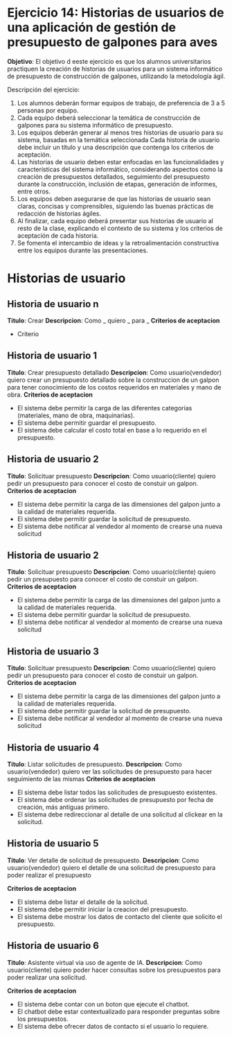 # Ejercicio 14: Historias de usuarios de una aplicación de gestión de presupuesto de galpones para aves

**Objetivo**: El objetivo d eeste ejercicio es que los alumnos universitarios practiquen la creación de historias de usuarios para un sistema informático de presupuesto de construcción de galpones, utilizando la metodología ágil.

Descripción del ejercicio:

1. Los alumnos deberán formar equipos de trabajo, de preferencia de 3 a 5 personas por equipo.
2. Cada equipo deberá seleccionar la temática de construcción de galpones para su
   sistema informático de presupuesto.
3. Los equipos deberán generar al menos tres historias de usuario para su sistema, basadas en la temática seleccionada Cada historia de usuario debe incluir un título y una descripción que contenga los criterios de aceptación.
4. Las historias de usuario deben estar enfocadas en las funcionalidades y características del sistema informático, considerando aspectos como la creación de presupuestos detallados, seguimiento del presupuesto durante la construcción, inclusión de etapas, generación de informes, entre otros.
5. Los equipos deben asegurarse de que las historias de usuario sean claras, concisas y comprensibles, siguiendo las buenas prácticas de redacción de historias ágiles.
6. Al finalizar, cada equipo deberá presentar sus historias de usuario al resto de la clase, explicando el contexto de su sistema y los criterios de aceptación de cada historia.
7. Se fomenta el intercambio de ideas y la retroalimentación constructiva entre los equipos durante las presentaciones.

# Historias de usuario

## Historia de usuario n

**Titulo**: Crear
**Descripcion**: Como _ quiero _ para \_
**Criterios de aceptacion**

- Criterio

## Historia de usuario 1

**Titulo**: Crear presupuesto detallado
**Descripcion**: Como usuario(vendedor) quiero crear un presupuesto detallado sobre la construccion de un galpon para tener conocimiento de los costos requeridos en materiales y mano de obra.
**Criterios de aceptacion**

- El sistema debe permitir la carga de las diferentes categorias (materiales, mano de obra, maquinarias).
- El sistema debe permitir guardar el presupuesto.
- El sistema debe calcular el costo total en base a lo requerido en el presupuesto.

## Historia de usuario 2

**Titulo**: Solicituar presupuesto
**Descripcion**: Como usuario(cliente) quiero pedir un presupuesto para conocer el costo de constuir un galpon.
**Criterios de aceptacion**

- El sistema debe permitir la carga de las dimensiones del galpon junto a la calidad de materiales requerida.
- El sistema debe permitir guardar la solicitud de presupuesto.
- El sistema debe notificar al vendedor al momento de crearse una nueva solicitud

## Historia de usuario 2

**Titulo**: Solicituar presupuesto
**Descripcion**: Como usuario(cliente) quiero pedir un presupuesto para conocer el costo de constuir un galpon.
**Criterios de aceptacion**

- El sistema debe permitir la carga de las dimensiones del galpon junto a la calidad de materiales requerida.
- El sistema debe permitir guardar la solicitud de presupuesto.
- El sistema debe notificar al vendedor al momento de crearse una nueva solicitud

## Historia de usuario 3

**Titulo**: Solicituar presupuesto
**Descripcion**: Como usuario(cliente) quiero pedir un presupuesto para conocer el costo de constuir un galpon.
**Criterios de aceptacion**

- El sistema debe permitir la carga de las dimensiones del galpon junto a la calidad de materiales requerida.
- El sistema debe permitir guardar la solicitud de presupuesto.
- El sistema debe notificar al vendedor al momento de crearse una nueva solicitud

## Historia de usuario 4

**Titulo**: Listar solicitudes de presupuesto.
**Descripcion**: Como usuario(vendedor) quiero ver las solicitudes de presupuesto para hacer seguimiento de las mismas
**Criterios de aceptacion**

- El sistema debe listar todos las solicitudes de presupuesto existentes.
- El sistema debe ordenar las solicitudes de presupuesto por fecha de creación, más antiguas primero.
- El sistema debe redireccionar al detalle de una solicitud al clickear en la solicitud.

## Historia de usuario 5

**Titulo**: Ver detalle de solicitud de presupuesto.
**Descripcion**: Como usuario(vendedor) quiero el detalle de una solicitud de presupuesto para poder realizar el presupuesto

**Criterios de aceptacion**

- El sistema debe listar el detalle de la solicitud.
- El sistema debe permitir iniciar la creacion del presupuesto.
- El sistema debe mostrar los datos de contacto del cliente que solicito el presupuesto.

## Historia de usuario 6

**Titulo**: Asistente virtual via uso de agente de IA.
**Descripcion**: Como usuario(cliente) quiero poder hacer consultas sobre los presupuestos para poder realizar una solicitud.

**Criterios de aceptacion**

- El sistema debe contar con un boton que ejecute el chatbot.
- El chatbot debe estar contextualizado para responder preguntas sobre los presupuestos.
- El sistema debe ofrecer datos de contacto si el usuario lo requiere.
